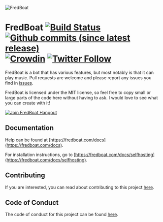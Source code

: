 ![FredBoat](https://fred.moe/YY1.png)

# FredBoat [![Build Status](https://travis-ci.org/Frederikam/FredBoat.svg?branch=master)](https://travis-ci.org/Frederikam/FredBoat) [![Github commits (since latest release)](https://img.shields.io/github/commits-since/Frederikam/FredBoat/latest.svg)]() [![Crowdin](https://d322cqt584bo4o.cloudfront.net/fredboat/localized.svg)](https://crowdin.com/project/fredboat) [![Twitter Follow](https://img.shields.io/twitter/follow/DiscordFredBoat.svg?style=social&label=Follow)]()
FredBoat is a bot that has various features, but most notably is that it can play music. Pull requests are welcome and please report any issues you find in [issues](https://github.com/Frederikam/FredBoat/issues).

FredBoat is licensed under the MIT license, so feel free to copy small or large parts of the code here without having to ask. I would love to see what you can create with it!

[![Join FredBoat Hangout](https://discordapp.com/api/guilds/174820236481134592/embed.png?style=banner2)](https://discord.gg/cgPFW4q)

## Documentation
Help can be found at [https://fredboat.com/docs](https://fredboat.com/docs).

For installation instructions, go to [https://fredboat.com/docs/selfhosting](https://fredboat.com/docs/selfhosting).

## Contributing
If you are interested, you can read about contributing to this project [here](https://github.com/Frederikam/FredBoat/blob/master/CONTRIBUTING.md).

## Code of Conduct
The code of conduct for this project can be found [here](https://github.com/Frederikam/FredBoat/blob/master/CODE_OF_CONDUCT.md).
